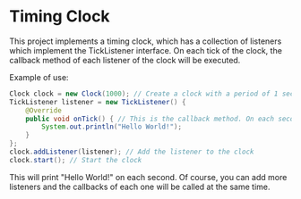 # Timing Clock
This project implements a timing clock, which has a collection of listeners which implement the TickListener interface. On each tick of the clock, the callback method of each listener of the clock will be executed.

Example of use:
```java
Clock clock = new Clock(1000); // Create a clock with a period of 1 second
TickListener listener = new TickListener() { 
    @Override
    public void onTick() { // This is the callback method. On each second it will be executed
        System.out.println("Hello World!");
    }
};
clock.addListener(listener); // Add the listener to the clock
clock.start(); // Start the clock
```
This will print "Hello World!" on each second. Of course, you can add more listeners and the callbacks of each one will be called at the same time.